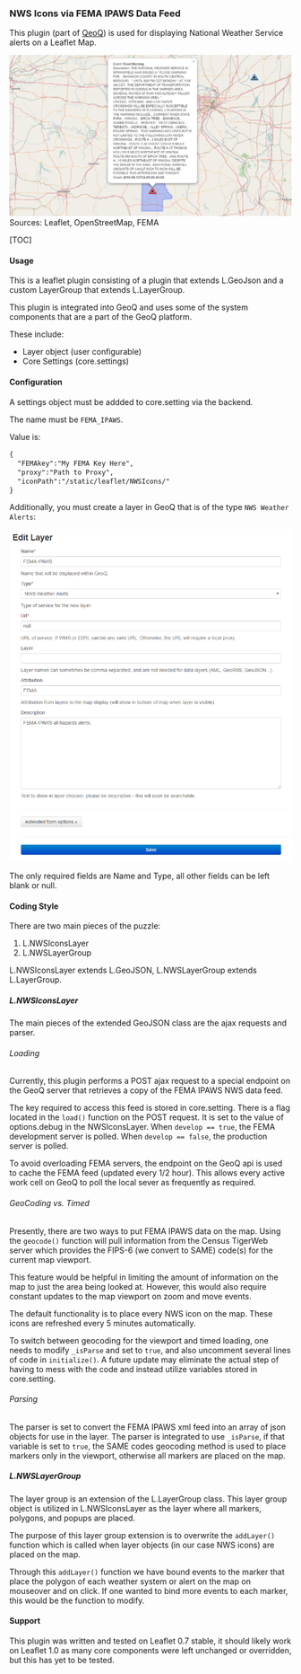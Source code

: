 ### NWS Icons via FEMA IPAWS Data Feed

This plugin (part of [QeoQ](https://github.com/ngageoint/geoq)) is used for displaying National Weather Service alerts on a Leaflet Map.

![](examples/Weather_Icons_On_Screen.png)
Sources: Leaflet, OpenStreetMap, FEMA

[TOC]

#### Usage
This is a leaflet plugin consisting of a plugin that extends L.GeoJson and a custom LayerGroup that extends L.LayerGroup.

This plugin is integrated into GeoQ and uses some of the system components that are a part of the GeoQ platform.

These include:
- Layer object (user configurable)
- Core Settings (core.settings)

#### Configuration
A settings object must be addded to core.setting via the backend.

The name must be `FEMA_IPAWS`.

Value is:
```
{
  "FEMAkey":"My FEMA Key Here",
  "proxy":"Path to Proxy",
  "iconPath":"/static/leaflet/NWSIcons/"
}
```

Additionally, you must create a layer in GeoQ that is of the type `NWS Weather Alerts`:

![](examples/NWS_Layer.png)

The only required fields are Name and Type, all other fields can be left blank or null.

#### Coding Style

There are two main pieces of the puzzle:
1. L.NWSIconsLayer
2. L.NWSLayerGroup

L.NWSIconsLayer extends L.GeoJSON, L.NWSLayerGroup extends L.LayerGroup.

##### L.NWSIconsLayer
The main pieces of the extended GeoJSON class are the ajax requests and parser.

###### Loading
Currently, this plugin performs a POST ajax request to a special endpoint on the GeoQ server that retrieves a copy of the FEMA IPAWS NWS data feed.

The key required to access this feed is stored in core.setting. There is a flag located in the `load()` function on the POST request. It is set to the value of options.debug in the NWSIconsLayer. When `develop == true`, the FEMA development server is polled. When `develop == false`, the production server is polled.

To avoid overloading FEMA servers, the endpoint on the GeoQ api is used to cache the FEMA feed (updated every 1/2 hour). This allows every active work cell on GeoQ to poll the local sever as frequently as required.

###### GeoCoding vs. Timed
Presently, there are two ways to put FEMA IPAWS data on the map. Using the `geocode()` function will pull information from the Census TigerWeb server which provides the FIPS-6 (we convert to SAME) code(s) for the current map viewport.

This feature would be helpful in limiting the amount of information on the map to just the area being looked at. However, this would also require constant updates to the map viewport on zoom and move events.

The default functionality is to place every NWS icon on the map. These icons are refreshed every 5 minutes automatically.

To switch between geocoding for the viewport and timed loading, one needs to modify `_isParse` and set to `true`, and also uncomment several lines of code in `initialize()`. A future update may eliminate the actual step of having to mess with the code and instead utilize variables stored in core.setting.

###### Parsing
The parser is set to convert the FEMA IPAWS xml feed into an array of json objects for use in the layer. The parser is integrated to use `_isParse`, if that variable is set to `true`, the SAME codes geocoding method is used to place markers only in the viewport, otherwise all markers are placed on the map.

##### L.NWSLayerGroup
The layer group is an extension of the L.LayerGroup class. This layer group object is utilized in L.NWSIconsLayer as the layer where all markers, polygons, and popups are placed.

The purpose of this layer group extension is to overwrite the `addLayer()` function which is called when layer objects (in our case NWS icons) are placed on the map.

Through this `addLayer()` function we have bound events to the marker that place the polygon of each weather system or alert on the map on mouseover and on click. If one wanted to bind more events to each marker, this would be the function to modify.

#### Support
This plugin was written and tested on Leaflet 0.7 stable, it should likely work on Leaflet 1.0 as many core components were left unchanged or overridden, but this has yet to be tested.

